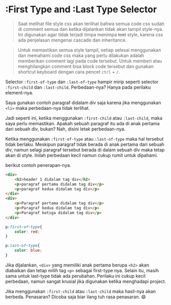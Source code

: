 # :First Type and :Last Type Selector

> Saat melihat file style css akan terlihat bahwa semua code css sudah di comment semua dan ketika dijalankan tidak akan tampil style-nya. Ini digunakan agar tidak terjadi timpa menimpa <s>text</s> style, karena css ada penjelasan mengenai cascade dan inheritance.

> Untuk memastikan semua style tampil, setiap selesai menggunakan dan memahami code css maka yang perlu dilakukan adalah memberikan comment lagi pada code tersebut. Untuk memberi atau menghilangkan comment bisa block code tersebut dan gunakan shortcut keyboard dengan cara pencet `ctrl` + `/`.

Selector `:first-of-type` dan `:last-of-type` hampir mirip seperti selector `:first-child` dan `:last-child`. Perbedaan-nya? Hanya pada perilaku element-nya.

Saya gunakan contoh paragraf didalam div saja karena jika menggunakan `<li>` maka perbedaan-nya tidak terlihat. 

Jadi seperti ini, ketika menggunakan `:first-child` atau `:last-child`, maka saya perlu memastikan. Apakah sebuah paragraf itu ada di anak pertama dari sebuah div, bukan? Nah, disini letak perbedaan-nya.

Ketika menggunakan `:first-of-type` atau `:last-of-type` maka hal tersebut tidak berlaku. Meskipun paragraf tidak berada di anak pertama dari sebuah div, namun selagi paragraf tersebut berada di dalam sebuah div maka tetap akan di style. Inilah perbedaan kecil namun cukup rumit untuk dipahami.

berikut contoh penerapan-nya.

```html
<div>
    <h2>header 1 didalam tag div</h2>
    <p>paragraf pertama didalam tag div</p>
    <p>paragraf kedua didalam tag div</p>
</div>
<div>
    <p>Paragraf pertama didalam tag div</p>
    <p>Paragraf kedua didalam tag div</p>
    <p>Paragraf ketiga didalam tag div</p>
</div>
```

```css
p:first-of-type{
    color: red;
}

p:last-of-type{
    color: blue;
}
```

Jika dijalankan, `<div>` yang memiliki anak pertama berupa `<h2>` akan diabaikan dan tetap milih tag `<p>` sebagai first-type nya. Selain itu, masih sama untuk last-type tidak ada perubahan. Perilaku ini cukup kecil perbedaan, namun sangat krusial jika digunakan ketika menghadapi project.

Jika menggunakan `:first-child` atau `:last-child` maka hasil-nya akan berbeda. Penasaran? Dicoba saja biar ilang tuh rasa penasaran. :smile:
